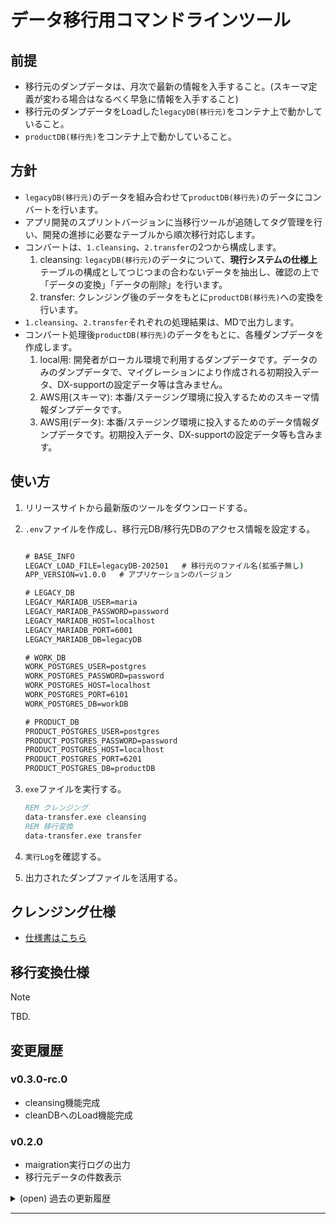 # データ移行用コマンドラインツール

## 前提

* 移行元のダンプデータは、月次で最新の情報を入手すること。(スキーマ定義が変わる場合はなるべく早急に情報を入手すること)
* 移行元のダンプデータをLoadした`legacyDB(移行元)`をコンテナ上で動かしていること。
* `productDB(移行先)`をコンテナ上で動かしていること。

## 方針

* `legacyDB(移行元)`のデータを組み合わせて`productDB(移行先)`のデータにコンバートを行います。
* アプリ開発のスプリントバージョンに当移行ツールが追随してタグ管理を行い、開発の進捗に必要なテーブルから順次移行対応します。
* コンバートは、`1.cleansing`、`2.transfer`の2つから構成します。
  1. cleansing: `legacyDB(移行元)`のデータについて、<b>現行システムの仕様上</b>テーブルの構成としてつじつまの合わないデータを抽出し、確認の上で「データの変換」「データの削除」を行います。
  2. transfer: クレンジング後のデータをもとに`productDB(移行先)`への変換を行います。
* `1.cleansing`、`2.transfer`それぞれの処理結果は、MDで出力します。
* コンバート処理後`productDB(移行先)`のデータをもとに、各種ダンプデータを作成します。
  1. local用: 開発者がローカル環境で利用するダンプデータです。データのみのダンプデータで、マイグレーションにより作成される初期投入データ、DX-supportの設定データ等は含みません。
  2. AWS用(スキーマ): 本番/ステージング環境に投入するためのスキーマ情報ダンプデータです。
  3. AWS用(データ): 本番/ステージング環境に投入するためのデータ情報ダンプデータです。初期投入データ、DX-supportの設定データ等も含みます。

## 使い方

1. リリースサイトから最新版のツールをダウンロードする。
2. `.env`ファイルを作成し、移行元DB/移行先DBのアクセス情報を設定する。

    ``` cmd

    # BASE_INFO
    LEGACY_LOAD_FILE=legacyDB-202501   # 移行元のファイル名(拡張子無し)
    APP_VERSION=v1.0.0   # アプリケーションのバージョン

    # LEGACY_DB
    LEGACY_MARIADB_USER=maria
    LEGACY_MARIADB_PASSWORD=password
    LEGACY_MARIADB_HOST=localhost
    LEGACY_MARIADB_PORT=6001
    LEGACY_MARIADB_DB=legacyDB

    # WORK_DB
    WORK_POSTGRES_USER=postgres
    WORK_POSTGRES_PASSWORD=password
    WORK_POSTGRES_HOST=localhost
    WORK_POSTGRES_PORT=6101
    WORK_POSTGRES_DB=workDB

    # PRODUCT_DB
    PRODUCT_POSTGRES_USER=postgres
    PRODUCT_POSTGRES_PASSWORD=password
    PRODUCT_POSTGRES_HOST=localhost
    PRODUCT_POSTGRES_PORT=6201
    PRODUCT_POSTGRES_DB=productDB
    ```

3. `exe`ファイルを実行する。

    ``` cmd
    REM クレンジング
    data-transfer.exe cleansing
    REM 移行変換
    data-transfer.exe transfer
    ```

4. `実行Log`を確認する。
5. 出力されたダンプファイルを活用する。

## クレンジング仕様

* [仕様書はこちら](docs/clean-db.md)

## 移行変換仕様

<!-- * [移行元DBレイアウト](docs/source-db.md) -->

> [!NOTE]
> TBD.

## 変更履歴

### v0.3.0-rc.0

* cleansing機能完成
* cleanDBへのLoad機能完成

### v0.2.0

* maigration実行ログの出力
* 移行元データの件数表示

<details><summary>(open) 過去の更新履歴</summary>

### v0.1.0

* versionコマンドの実装

</details>

-----
